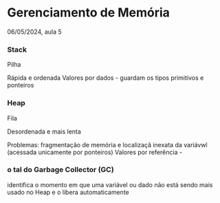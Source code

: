 # Gerenciamento de Memória
06/05/2024, aula 5

### Stack
Pilha

Rápida e ordenada
Valores por dados - guardam os tipos primitivos e ponteiros 

### Heap
Fila

Desordenada e mais lenta 

Problemas: fragmentação de memória e localizaçã inexata da variávwl (acessada unicamente por ponteiros)
Valores por referência - 

### o tal do Garbage Collector (GC)

identifica o momento em que uma variável ou dado não está sendo mais usado no Heap e o libera automaticamente 